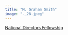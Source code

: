 ```yaml
---
title: "M. Graham Smith"
image: "-_28.jpeg"
---
```


[National Directors Fellowship](/affiliated-artists/national-directors-fellowship)